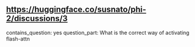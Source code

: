 ## https://huggingface.co/susnato/phi-2/discussions/3

contains_question: yes
question_part: What is the correct way of activating flash-attn